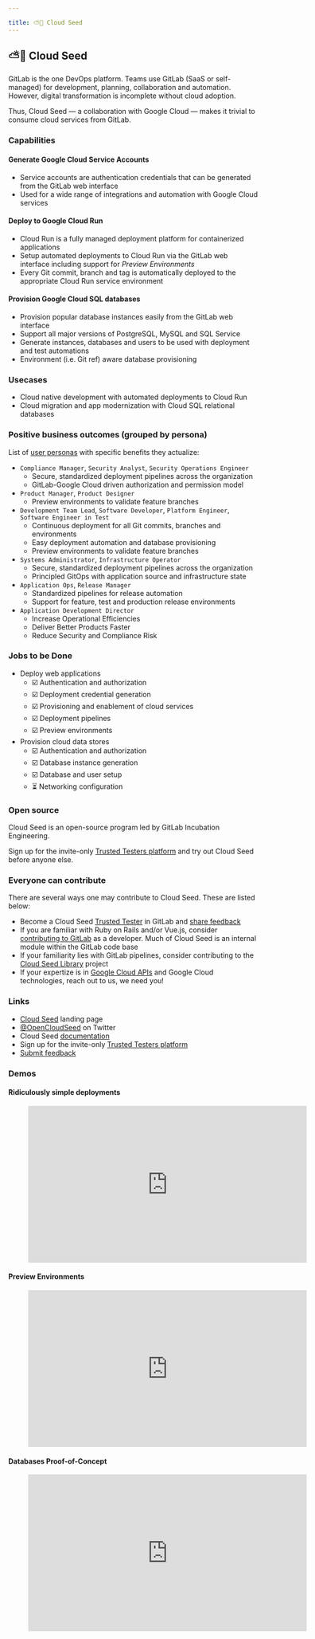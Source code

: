 ```yaml
---

title: ⛅🌱 Cloud Seed
---
```








## ⛅🌱 Cloud Seed

GitLab is the one DevOps platform. Teams use GitLab (SaaS or self-managed) for development, planning, collaboration and automation. However, digital transformation is incomplete without cloud adoption.

Thus, Cloud Seed — a collaboration with Google Cloud — makes it trivial to consume cloud services from GitLab.

### Capabilities

#### Generate Google Cloud Service Accounts

- Service accounts are authentication credentials that can be generated from the GitLab web interface
- Used for a wide range of integrations and automation with Google Cloud services

#### Deploy to Google Cloud Run

- Cloud Run is a fully managed deployment platform for containerized applications
- Setup automated deployments to Cloud Run via the GitLab web interface including support for _Preview Environments_
- Every Git commit, branch and tag is automatically deployed to the appropriate Cloud Run service environment

#### Provision Google Cloud SQL databases

- Provision popular database instances easily from the GitLab web interface
- Support all major versions of PostgreSQL, MySQL and SQL Service
- Generate instances, databases and users to be used with deployment and test automations
- Environment (i.e. Git ref) aware database provisioning

### Usecases

- Cloud native development with automated deployments to Cloud Run
- Cloud migration and app modernization with Cloud SQL relational databases

### Positive business outcomes (grouped by persona)

List of [user personas](/handbook/product/personas/) with specific benefits they actualize:

- `Compliance Manager`, `Security Analyst`, `Security Operations Engineer`
  - Secure, standardized deployment pipelines across the organization
  - GitLab-Google Cloud driven authorization and permission model
- `Product Manager`, `Product Designer`
  - Preview environments to validate feature branches
- `Development Team Lead`, `Software Developer`, `Platform Engineer`, `Software Engineer in Test`
  - Continuous deployment for all Git commits, branches and environments
  - Easy deployment automation and database provisioning
  - Preview environments to validate feature branches
- `Systems Administrator`, `Infrastructure Operator`
  - Secure, standardized deployment pipelines across the organization
  - Principled GitOps with application source and infrastructure state
- `Application Ops`, `Release Manager`
  - Standardized pipelines for release automation
  - Support for feature, test and production release environments
- `Application Development Director`
  - Increase Operational Efficiencies
  - Deliver Better Products Faster
  - Reduce Security and Compliance Risk

### Jobs to be Done

- Deploy web applications
  - ☑️ Authentication and authorization
  - ☑️ Deployment credential generation
  - ☑️ Provisioning and enablement of cloud services
  - ☑️ Deployment pipelines
  - ☑️ Preview environments
- Provision cloud data stores
  - ☑️ Authentication and authorization
  - ☑️ Database instance generation
  - ☑️ Database and user setup
  - ⏳ Networking configuration

### Open source

Cloud Seed is an open-source program led by GitLab Incubation Engineering.

Sign up for the invite-only [Trusted Testers platform](https://docs.google.com/forms/d/e/1FAIpQLSeJPtFE8Vpqs_YTAKkFK42p5mO9zIYA2jr_PiP2h32cs8R39Q/viewform) and try out Cloud Seed before anyone else.

### Everyone can contribute

There are several ways one may contribute to Cloud Seed. These are listed below:

- Become a Cloud Seed [Trusted Tester](https://docs.google.com/forms/d/e/1FAIpQLSeJPtFE8Vpqs_YTAKkFK42p5mO9zIYA2jr_PiP2h32cs8R39Q/viewform) in GitLab and [share feedback](https://gitlab.com/gitlab-org/incubation-engineering/five-minute-production/feedback/-/issues/new?template=general_feedback)
- If you are familiar with Ruby on Rails and/or Vue.js, consider [contributing to GitLab](https://docs.gitlab.com/ee/development/contributing/) as a developer. Much of Cloud Seed is an internal module within the GitLab code base
- If your familiarity lies with GitLab pipelines, consider contributing to the [Cloud Seed Library](https://gitlab.com/gitlab-org/incubation-engineering/five-minute-production/library) project
- If your expertize is in [Google Cloud APIs](https://cloud.google.com/apis) and Google Cloud technologies, reach out to us, we need you!

### Links

- [Cloud Seed](https://hello.cloudseed.app) landing page
- [@OpenCloudSeed](https://twitter.com/OpenCloudSeed) on Twitter
- Cloud Seed [documentation](https://docs.gitlab.com/ee/cloud_seed/index.html)
- Sign up for the invite-only [Trusted Testers platform](https://docs.google.com/forms/d/e/1FAIpQLSeJPtFE8Vpqs_YTAKkFK42p5mO9zIYA2jr_PiP2h32cs8R39Q/viewform)
- [Submit feedback](https://gitlab.com/gitlab-org/incubation-engineering/five-minute-production/feedback/-/issues/new?template=general_feedback)

### Demos

#### Ridiculously simple deployments

<figure class="video_container">
    <iframe width="560" height="315" src="https://www.youtube.com/embed/dy9zX0G4rJg" title="YouTube video player" frameborder="0" allow="accelerometer; autoplay; clipboard-write; encrypted-media; gyroscope; picture-in-picture" allowfullscreen></iframe>
</figure>

#### Preview Environments

<figure class="video_container">
    <iframe width="560" height="315" src="https://www.youtube.com/embed/zDMGCyAgCPY" title="YouTube video player" frameborder="0" allow="accelerometer; autoplay; clipboard-write; encrypted-media; gyroscope; picture-in-picture" allowfullscreen></iframe>
</figure>

#### Databases Proof-of-Concept

<figure class="video_container">
    <iframe width="560" height="315" src="https://www.youtube.com/embed/_CldvVs4vmc" title="YouTube video player" frameborder="0" allow="accelerometer; autoplay; clipboard-write; encrypted-media; gyroscope; picture-in-picture" allowfullscreen></iframe>
</figure>

